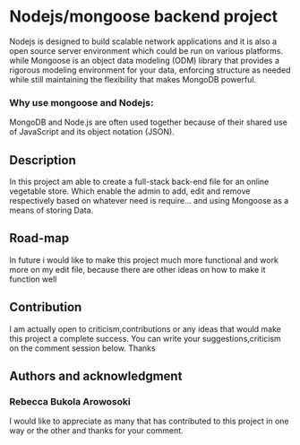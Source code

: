 # Nodejs/mongoose backend project

Nodejs is designed to build scalable network applications and it is also a open source server environment which could be run on various platforms.
while Mongoose is an object data modeling (ODM) library that provides a rigorous modeling environment for your data, enforcing structure as needed while still maintaining the flexibility that makes MongoDB powerful.

### Why use mongoose and Nodejs:

MongoDB and Node.js are often used together because of their shared use of JavaScript and its object notation (JSON).

## Description
In this project am able to create a full-stack back-end file for an online vegetable  store. Which enable the admin to add, edit and remove respectively based on whatever need is require... and using Mongoose as a means of storing Data.

## Road-map
In future i would like to make this project much more functional and work more on my edit file, because there are other ideas on how to make it function well


## Contribution
I am actually open to criticism,contributions or any ideas that would make this project a complete success. You can write your suggestions,criticism on the comment session below. Thanks


## Authors and acknowledgment
 ### Rebecca Bukola Arowosoki

 I would like to appreciate as many that has contributed to this project in one way or the other and thanks for your comment.
